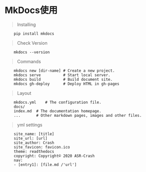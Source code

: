 # MkDocs使用

> Installing

		pip install mkdocs

> Check Version

		mkdocs --version

> Commands

		mkdocs new [dir-name] # Create a new project.
		mkdocs serve  		  # Start local server.
		mkdocs build		  # Build document site.
		mkdocs gh-deploy      # Deploy HTML in gh-pages

> Layout

		mkdocs.yml    # The configuration file.
		docs/
		index.md  # The documentation homepage.
		...       # Other markdown pages, images and other files.

> yml settings

		site_name: [title]
		site_url: [url]
		site_author: Crash
		site_favicon: favicon.ico
		theme: readthedocs
		copyright: Copyright© 2020 ASR-Crash
		nav:
		- [entry1]: [file.md /'url']
